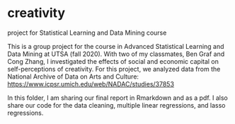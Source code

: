 # creativity
project for Statistical Learning and Data Mining course

This is a group project for the course in Advanced Statistical Learning and Data Mining at UTSA (fall 2020). With two of my classmates, Ben Graf and Cong Zhang, I investigated the effects of social and economic capital on self-perceptions of creativity. For this project, we analyzed data from the National Archive of Data on Arts and Culture: https://www.icpsr.umich.edu/web/NADAC/studies/37853

In this folder, I am sharing our final report in Rmarkdown and as a pdf. I also share our code for the data cleaning, multiple linear regressions, and lasso regressions. 
